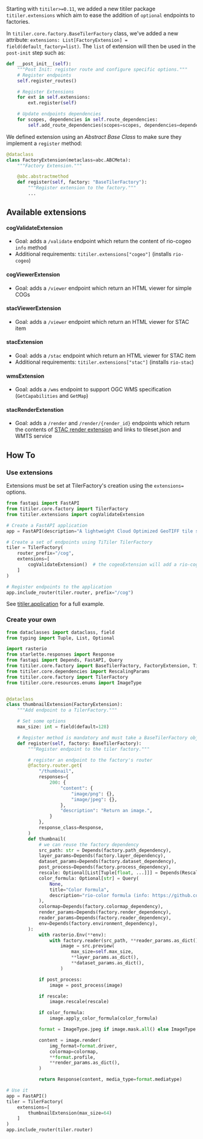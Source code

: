 
Starting with `titiler>=0.11`, we added a new titiler package `titiler.extensions` which aim to ease the addition of `optional` endpoints to factories.

In `titiler.core.factory.BaseTilerFactory` class, we've added a new attribute: `extensions: List[FactoryExtension] = field(default_factory=list)`. The `list` of extension will then be used in the `post-init` step such as:

```python
def __post_init__(self):
    """Post Init: register route and configure specific options."""
    # Register endpoints
    self.register_routes()

    # Register Extensions
    for ext in self.extensions:
        ext.register(self)

    # Update endpoints dependencies
    for scopes, dependencies in self.route_dependencies:
        self.add_route_dependencies(scopes=scopes, dependencies=dependencies)
```

We defined extension using an *Abstract Base Class* to make sure they implement a `register` method:

```python
@dataclass
class FactoryExtension(metaclass=abc.ABCMeta):
    """Factory Extension."""

    @abc.abstractmethod
    def register(self, factory: "BaseTilerFactory"):
        """Register extension to the factory."""
        ...
```

## Available extensions

#### cogValidateExtension

- Goal: adds a `/validate` endpoint which return the content of rio-cogeo `info` method
- Additional requirements: `titiler.extensions["cogeo"]` (installs `rio-cogeo`)

#### cogViewerExtension

- Goal: adds a `/viewer` endpoint which return an HTML viewer for simple COGs

#### stacViewerExtension

- Goal: adds a `/viewer` endpoint which return an HTML viewer for STAC item

#### stacExtension

- Goal: adds a `/stac` endpoint which return an HTML viewer for STAC item
- Additional requirements: `titiler.extensions["stac"]` (installs `rio-stac`)

#### wmsExtension

- Goal: adds a `/wms` endpoint to support OGC WMS specification (`GetCapabilities` and `GetMap`)

#### stacRenderExtenstion
- Goal: adds a `/render` and `/render/{render_id}` endpoints which return the contents of [STAC render extension](https://github.com/stac-extensions/render) and links to tileset.json and WMTS service

## How To

### Use extensions

Extensions must be set at TilerFactory's creation using the `extensions=` options.

```python
from fastapi import FastAPI
from titiler.core.factory import TilerFactory
from titiler.extensions import cogValidateExtension

# Create a FastAPI application
app = FastAPI(description="A lightweight Cloud Optimized GeoTIFF tile server")

# Create a set of endpoints using TiTiler TilerFactory
tiler = TilerFactory(
    router_prefix="/cog",
    extensions=[
        cogValidateExtension()  # the cogeoExtension will add a rio-cogeo /validate endpoint
    ]
)

# Register endpoints to the application
app.include_router(tiler.router, prefix="/cog")
```

See [titiler.application](../application) for a full example.

### Create your own

```python
from dataclasses import dataclass, field
from typing import Tuple, List, Optional

import rasterio
from starlette.responses import Response
from fastapi import Depends, FastAPI, Query
from titiler.core.factory import BaseTilerFactory, FactoryExtension, TilerFactory
from titiler.core.dependencies import RescalingParams
from titiler.core.factory import TilerFactory
from titiler.core.resources.enums import ImageType


@dataclass
class thumbnailExtension(FactoryExtension):
    """Add endpoint to a TilerFactory."""

    # Set some options
    max_size: int = field(default=128)

    # Register method is mandatory and must take a BaseTilerFactory object as input
    def register(self, factory: BaseTilerFactory):
        """Register endpoint to the tiler factory."""

        # register an endpoint to the factory's router
        @factory.router.get(
            "/thumbnail",
            responses={
                200: {
                    "content": {
                        "image/png": {},
                        "image/jpeg": {},
                    },
                    "description": "Return an image.",
                }
            },
            response_class=Response,
        )
        def thumbnail(
            # we can reuse the factory dependency
            src_path: str = Depends(factory.path_dependency),
            layer_params=Depends(factory.layer_dependency),
            dataset_params=Depends(factory.dataset_dependency),
            post_process=Depends(factory.process_dependency),
            rescale: Optional[List[Tuple[float, ...]]] = Depends(RescalingParams),
            color_formula: Optional[str] = Query(
                None,
                title="Color Formula",
                description="rio-color formula (info: https://github.com/mapbox/rio-color)",
            ),
            colormap=Depends(factory.colormap_dependency),
            render_params=Depends(factory.render_dependency),
            reader_params=Depends(factory.reader_dependency),
            env=Depends(factory.environment_dependency),
        ):
            with rasterio.Env(**env):
                with factory.reader(src_path, **reader_params.as_dict()) as src:
                    image = src.preview(
                        max_size=self.max_size,
                        **layer_params.as_dict(),
                        **dataset_params.as_dict(),
                    )

            if post_process:
                image = post_process(image)

            if rescale:
                image.rescale(rescale)

            if color_formula:
                image.apply_color_formula(color_formula)

            format = ImageType.jpeg if image.mask.all() else ImageType.png

            content = image.render(
                img_format=format.driver,
                colormap=colormap,
                **format.profile,
                **render_params.as_dict(),
            )

            return Response(content, media_type=format.mediatype)

# Use it
app = FastAPI()
tiler = TilerFactory(
    extensions=[
        thumbnailExtension(max_size=64)
    ]
)
app.include_router(tiler.router)
```
